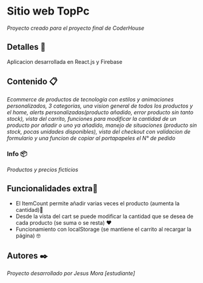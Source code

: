 # Sitio web TopPc

_Proyecto creado para el proyecto final de CoderHouse_

## Detalles 📌

Aplicacion desarrollada en React.js y Firebase

## Contenido 📋

_Ecommerce de productos de tecnología con estilos y animaciones personalizados, 3 categorias, una vision general de todos los productos y el home, alerts personalizadas(producto añadido, error producto sin tanto stock), vista del carrito, funciones para modificar la cantidad de un producto por añadir o uno ya añadido, manejo de situaciones (producto sin stock, pocas unidades disponibles), vista del checkout con validacion de formulario y una funcion de copiar al portapapeles el N° de pedido_

### Info 📦

_Productos y precios ficticios_

## Funcionalidades extra🎁

- El ItemCount permite añadir varias veces el producto (aumenta la cantidad)📢
- Desde la vista del cart se puede modificar la cantidad que se desea de cada producto (se suma o se resta) ❤️
- Funcionamiento con localStorage (se mantiene el carrito al recargar la página) 🤓

## Autores ✒️

_Proyecto desarrollado por Jesus Mora [estudiante]_
